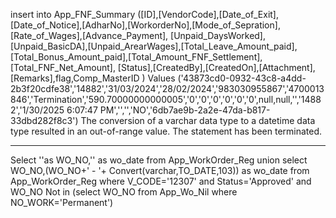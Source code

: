 

insert into App_FNF_Summary ([ID],[VendorCode],[Date_of_Exit],[Date_of_Notice],[AdharNo],[WorkorderNo],[Mode_of_Sepration],[Rate_of_Wages],[Advance_Payment],
[Unpaid_DaysWorked],[Unpaid_BasicDA],[Unpaid_ArearWages],[Total_Leave_Amount_paid],[Total_Bonus_Amount_paid],[Total_Amount_FNF_Settlement],[Total_FNF_Net_Amount],
[Status],[CreatedBy],[CreatedOn],[Attachment],[Remarks],flag,Comp_MasterID ) 
Values ('43873cd0-0932-43c8-a4dd-2b3f20cdfe38','14882','31/03/2024','28/02/2024','983030955867','4700013846','Termination','590.70000000000005','0','0','0','0','0','0',null,null,'','14882','1/30/2025 6:07:47 PM','','','NO','6db7ae9b-2a2e-47da-b817-33dbd282f8c3')
The conversion of a varchar data type to a datetime data type resulted in an out-of-range value.
The statement has been terminated.


-----------------------------------------------------------------
 Select ''as WO_NO,'' as wo_date from App_WorkOrder_Reg union
 select WO_NO,(WO_NO+' - '+ Convert(varchar,TO_DATE,103)) as wo_date from App_WorkOrder_Reg where V_CODE='12307'
 and Status='Approved' and WO_NO Not in (select  WO_NO  from App_Wo_Nil where  NO_WORK='Permanent')

